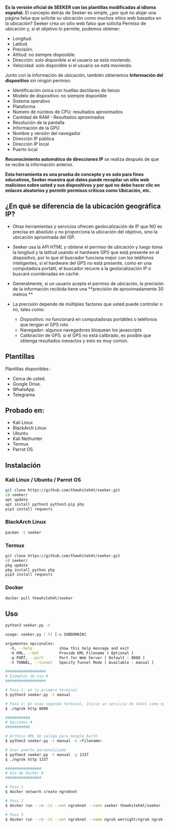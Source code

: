 **Es la versión oficial de SEEKER con las plantillas modificadas al idioma español.**
El concepto detrás de Seeker es simple, ¿por qué no alojar una página falsa que solicite su ubicación como muchos sitios web basados en la ubicación? Seeker crea un sitio web falso que solicita Permiso de ubicación y, si el objetivo lo permite, podemos obtener:

* Longitud.
* Latitud.
* Precisión.
* Altitud: no siempre disponible.
* Dirección: solo disponible si el usuario se está moviendo.
* Velocidad: solo disponible si el usuario se está moviendo. 

Junto con la información de ubicación, también obtenemos **Información del dispositivo** sin ningún permiso:

* Identificación única con huellas dactilares de lienzo
* Modelo de dispositivo: no siempre disponible
* Sistema operativo
* Plataforma
* Número de núcleos de CPU: resultados aproximados
* Cantidad de RAM - Resultados aproximados
* Resolución de la pantalla
* Información de la GPU
* Nombre y versión del navegador
* Dirección IP pública
* Dirección IP local
* Puerto local

**Reconocimiento automático de direcciones IP** se realiza después de que se recibe la información anterior.

**Esta herramienta es una prueba de concepto y es solo para fines educativos, Seeker muestra qué datos puede recopilar un sitio web malicioso sobre usted y sus dispositivos y por qué no debe hacer clic en enlaces aleatorios y permitir permisos críticos como Ubicación, etc.**

## ¿En qué se diferencia de la ubicación geográfica IP?

* Otras herramientas y servicios ofrecen geolocalización de IP que NO es precisa en absoluto y no proporciona la ubicación del objetivo, sino la ubicación aproximada del ISP.

* Seeker usa la API HTML y obtiene el permiso de ubicación y luego toma la longitud y la latitud usando el hardware GPS que está presente en el dispositivo, por lo que el buscador funciona mejor con los teléfonos inteligentes, si el hardware del GPS no está presente, como en una computadora portátil, el buscador recurre a la geolocalización IP o buscará coordenadas en caché.  

* Generalmente, si un usuario acepta el permiso de ubicación, la precisión de la información recibida tiene una **precisión de aproximadamente 30 metros **

* La precisión depende de múltiples factores que usted puede controlar o no, tales como:
   * Dispositivo: no funcionará en computadoras portátiles o teléfonos que tengan el GPS roto
   * Navegador: algunos navegadores bloquean los javascripts
   * Calibración de GPS: si el GPS no está calibrado, es posible que obtenga resultados inexactos y esto es muy común.

## Plantillas

Plantillas disponibles : 

* Cerca de usted.
* Google Drive.
* WhatsApp.
* Telegrama.

## Probado en:

* Kali Linux
* BlackArch Linux
* Ubuntu
* Kali Nethunter
* Termux
* Parrot OS

## Instalación

### Kali Linux / Ubuntu / Parrot OS

```bash
git clone https://github.com/thewhiteh4t/seeker.git
cd seeker/
apt update
apt install python3 python3-pip php
pip3 install requests
```

### BlackArch Linux

```bash
pacman -S seeker
```

### Termux

```bash
git clone https://github.com/thewhiteh4t/seeker.git
cd seeker/
pkg update
pkg install python php
pip3 install requests
```
### Docker

```bash
docker pull thewhiteh4t/seeker
```

## Uso

```bash
python3 seeker.py -h

usage: seeker.py [-h] [-s SUBDOMAIN]

argumentos opcionales:
  -h, --help            show this help message and exit
  -k KML, --kml         Provide KML Filename ( Optional )
  -p PORT, --port       Port for Web Server [ Default : 8080 ]
  -t TUNNEL, --tunnel   Specify Tunnel Mode [ Available : manual ]

##################
# Ejemplos de uso #
##################

# Paso 1: en la primera terminal
$ python3 seeker.py -t manual

# Paso 2: En unaa segunda terminal, inicie un servicio de túnel como ngrok
$ ./ngrok http 8080

###########
# Opciones #
###########

# Archivo KML de salida para Google Earth
$ python3 seeker.py -t manual -k <filename>

# Usar puerto personalizado
$ python3 seeker.py -t manual -p 1337
$ ./ngrok http 1337

################
# Uso de Docker #
################

# Paso 1
$ docker network create ngroknet

# Paso 2
$ docker run --rm -it --net ngroknet --name seeker thewhiteh4t/seeker

# Paso 3
$ docker run --rm -it --net ngroknet --name ngrok wernight/ngrok ngrok http seeker:8080
```
